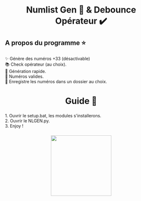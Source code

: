 <h1 align="center">Numlist Gen 📳 & Debounce Opérateur ✔️</h1>

###

<h2 align="left">A propos du programme ⭐</h2>

###

<p align="left">✨ Génère des numéros +33 (désactivable)<br>📚 Check opérateur (au choix).<br>🎯 Génération rapide.<br>🎲 Numéros valides.<br>📜 Enregistre les numéros dans un dossier au choix.</p>

###

<h1 align="center">Guide 🔌</h1>

###

<p align="left">1. Ouvrir le setup.bat, les modules s'installerons.<br>2. Ouvrir le NLGEN.py.<br>3. Enjoy !</p>

###

<div align="center">
  <img height="200" src="https://media.discordapp.net/attachments/996490118229671967/1109057615033532506/image.png"  />
</div>

###
